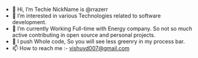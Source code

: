 - 👋 Hi, I’m Techie NickName is @rrazerr
- 👀 I’m interested in various Technologies related to software development.
- 🌱 I’m currently Working Full-time with Energy company. So not so much active contributing in open source and personal projects.
- 💚 I push Whole code, So you will see less greenry in my process bar.
- 📫 How to reach me :- vishuyd007@gmail.com

<!---
rrazerr/rrazerr is a ✨ special ✨ repository because its `README.md` (this file) appears on your GitHub profile.
You can click the Preview link to take a look at your changes.
--->
